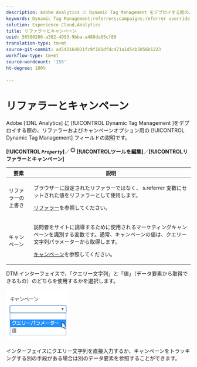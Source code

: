 ```yaml
---
description: Adobe Analytics に Dynamic Tag Management をデプロイする際の、リファラーおよびキャンペーンオプション用の Dynamic Tag Management フィールドの説明です。
keywords: Dynamic Tag Management;referrers;campaigns;referrer override;campaign variable;query param
solution: Experience Cloud,Analytics
title: リファラーとキャンペーン
uuid: 56580206-a382-4993-9bba-a488da65cf89
translation-type: tm+mt
source-git-commit: a4542164031fc9f181dfdc471a1d54b5056b1223
workflow-type: tm+mt
source-wordcount: '155'
ht-degree: 100%

---
```



# リファラーとキャンペーン

Adobe [!DNL Analytics] に [!UICONTROL Dynamic Tag Management ]をデプロイする際の、リファラーおよびキャンペーンオプション用の [!UICONTROL Dynamic Tag Management] フィールドの説明です。

**[!UICONTROL *`Property`*]**／![歯車アイコン](assets/settings_gear.png)**[!UICONTROL &#x200B;ツールを編集&#x200B;]**／**[!UICONTROL &#x200B;リファラーとキャンペーン&#x200B;]**

<table id="table_09AE3BFF0F12442F9C19CD96451F93E4">
 <thead>
  <tr>
   <th colname="col1" class="entry"> 要素 </th>
   <th colname="col2" class="entry"> 説明 </th>
  </tr>
 </thead>
 <tbody>
  <tr>
   <td colname="col1"> リファラーの上書き </td>
   <td colname="col2"> <p>ブラウザーに設定されたリファラーではなく、<span class="varname"> s.referrer</span> 変数にセットされた値をリファラーとして使用します。 </p> <p><a href="../../../vars/page-vars/referrer.md">リファラー</a>を参照してください。 </p> </td>
  </tr>
  <tr>
   <td colname="col1"> キャンペーン </td>
   <td colname="col2"> <p>訪問者をサイトに誘導するために使用されるマーケティングキャンペーンを識別する変数です。通常、キャンペーンの値は、クエリー文字列パラメーターから取得します。 </p> <p><a href="../../../vars/page-vars/campaign.md">キャンペーン</a>を参照してください。 </p> </td>
  </tr>
 </tbody>
</table>

DTM インターフェイスで、「クエリー文字列」と「値」（データ要素から取得できるもの）のどちらを使用するかを選択します。

![クエリーパラメーター](assets/dtm-queryparam.png)

インターフェイスにクエリー文字列を直接入力するか、キャンペーンをトラッキングする別の手段がある場合は別のデータ要素を参照することができます。
